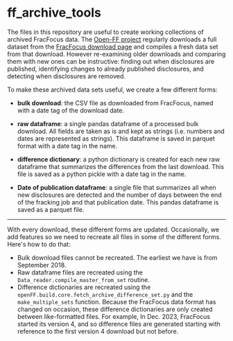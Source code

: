 # ff_archive_tools
The files in this repository are useful to create working collections of archived FracFocus data.  The [Open-FF project](https://github.com/gwallison/openFF) regularly downloads a full dataset from the [FracFocus download page](https://fracfocus.org/data-download) and compiles a fresh data set from that download.  However re-examining older downloads and comparing them with new ones can be instructive: finding out when disclosures are published, identifying changes to already published disclosures, and detecting when disclosures are removed.

To make these archived data sets useful, we create a few different forms:

- **bulk download**: the CSV file as downloaded from FracFocus, named with a date tag of the download date.

- **raw dataframe**: a single pandas dataframe of a processed bulk download. All fields are taken as is and kept as strings (i.e. numbers and dates are represented as strings).  This dataframe is saved in parquet format with a date tag in the name.

- **difference dictionary**: a python dictionary is created for each new raw dataframe that summarizes the differences from the last download.  This file is saved as a python pickle with a date tag in the name.

- **Date of publication dataframe**: a single file that summarizes all when new disclosures are detected and the number of days between the end of the fracking job and that publication date.  This pandas dataframe is saved as a parquet file.

--- 

With every download, these different forms are updated.  Occasionally, we add features so we need to recreate all files in some of the different forms. Here's how to do that:

- Bulk download files cannot be recreated. The earliest we have is from September 2018. 
- Raw dataframe files are recreated using the `Data_reader.compile_master_from_set` routine. 
- Difference dictionaries are recreated using the `openFF.build.core.fetch_archive_difference_set.py` and the `make_multiple_sets` function.  Because the FracFocus data format has changed on occasion, these difference dictionaries are only created between like-formatted files.  For example, In Dec. 2023, FracFocus started its version 4, and so difference files are generated starting with reference to the first version 4 download but not before.